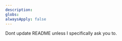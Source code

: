```yaml
---
description: 
globs: 
alwaysApply: false
---
```

Dont update README unless I specifically ask you to.

